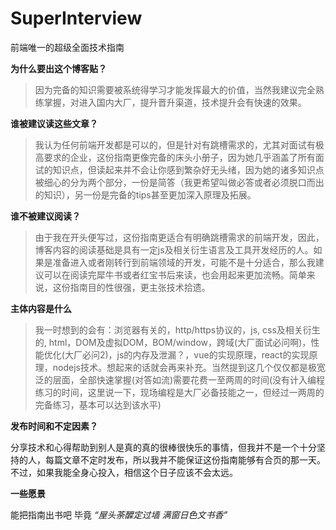 # SuperInterview
前端唯一的超级全面技术指南




**为什么要出这个博客贴？**

>因为完备的知识需要被系统得学习才能发挥最大的价值，当然我建议完全熟练掌握，对进入国内大厂，提升晋升渠道，技术提升会有快速的效果。



**谁被建议读这些文章？**

>我认为任何前端开发都是可以的，但是针对有跳槽需求的，尤其对面试有极高要求的企业，这份指南更像完备的床头小册子，因为她几乎涵盖了所有面试的知识点，但读起来并不会让你感到繁杂好无头绪，因为她的诸多知识点被细心的分为两个部分，一份是简答（我更希望叫做必答或者必须脱口而出的知识），另一份是完备的tips甚至更加深入原理及拓展。



**谁不被建议阅读？**

>由于我在开头便写过，这份指南更适合有明确跳槽需求的前端开发，因此，博客内容的阅读基础是具有一定js及相关衍生语言及工具开发经历的人。如果是准备进入或者刚转行到前端领域的开发，可能不是十分适合，那么我建议可以在阅读完犀牛书或者红宝书后来读，也会用起来更加流畅。简单来说，这份指南目的性很强，更主张技术拾遗。



**主体内容是什么**

>我一时想到的会有：浏览器有关的，http/https协议的，js, css及相关衍生的, html，DOM及虚拟DOM，BOM/window，跨域(大厂面试必问啊)，性能优化(大厂必问2)，js的内存及泄漏？，vue的实现原理，react的实现原理，nodejs技术。想起来的话就会再来补充。当然提到这几个仅仅都是极宽泛的层面，全部快速掌握(对答如流)需要花费一至两周的时间(没有计入编程练习的时间，这里说一下，现场编程是大厂必备技能之一，但经过一两周的完备练习，基本可以达到该水平)



**发布时间和不定因素？**

分享技术和心得帮助到别人是真的真的很棒很快乐的事情，但我并不是一个十分坚持的人，每篇文章不定时发布，所以我并不能保证这份指南能够有合页的那一天。
不过，如果我能全身心投入，相信这个日子应该不会太远。



**一些愿景**

能把指南出书吧
毕竟 *“屋头荼醾定过墙 满窗日色文书香”*

